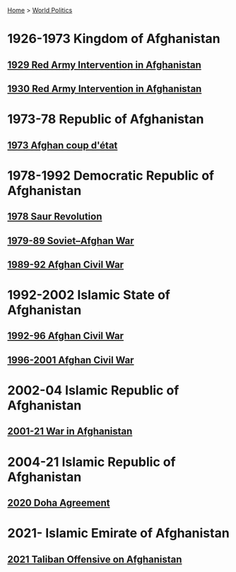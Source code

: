 [Home](../../index) > [World Politics](../World%20Politics)
# 1926-1973 Kingdom of Afghanistan
## [1929 Red Army Intervention in Afghanistan](1926-73%20Kingdom%20of%20Afghanistan/1929%20Red%20Army%20Intervention%20in%20Afghanistan)
## [1930 Red Army Intervention in Afghanistan](1926-73%20Kingdom%20of%20Afghanistan/1930%20Red%20Army%20Intervention%20in%20Afghanistan)
# 1973-78 Republic of Afghanistan
## [1973 Afghan coup d'état](1973-78%20Republic%20of%20Afghanistan/1973%20Afghan%20coup%20d'état)
# 1978-1992 Democratic Republic of Afghanistan
## [1978 Saur Revolution](1978-92%20Democratic%20Republic%20of%20Afghanistan/1978%20Saur%20Revolution)
## [1979-89 Soviet–Afghan War](1978-92%20Democratic%20Republic%20of%20Afghanistan/1979-89%20Soviet–Afghan%20War)
## [1989-92 Afghan Civil War](1978-92%20Democratic%20Republic%20of%20Afghanistan/1989-92%20Afghan%20Civil%20War)
# 1992-2002 Islamic State of Afghanistan
## [1992-96 Afghan Civil War](1992-96%20Islamic%20State%20of%20Afghanistan/1992-96%20Afghan%20Civil%20War)
## [1996-2001 Afghan Civil War](1996-2001%20Islamic%20Emirate%20of%20Afghanistan/1996-2001%20Afghan%20Civil%20War)
# 2002-04 Islamic Republic of Afghanistan
## [2001-21 War in Afghanistan](2002-04%20Islamic%20Republic%20of%20Afghanistan/2001-21%20War%20in%20Afghanistan)
# 2004-21 Islamic Republic of Afghanistan
## [2020 Doha Agreement](2004-21%20Islamic%20Republic%20of%20Afghanistan/2020%20Doha%20Agreement)
# 2021- Islamic Emirate of Afghanistan
## [2021 Taliban Offensive on Afghanistan](2021-%20Islamic%20Emirate%20of%20Afghanistan/2021%20Taliban%20Offensive%20on%20Afghanistan)